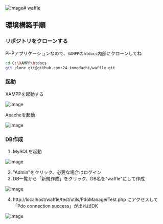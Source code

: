![image](https://github.com/24-tomodachi/waffle/assets/114195789/a44b7a3a-efb8-4aaa-9e63-c132c8d94fa3)# waffle
## 環境構築手順

### リポジトリをクローンする
PHPアプリケーションなので、`XAMPP`の`htdocs`内部にクローンしてね

```sh
cd C:\XAMPP\htdocs
git clone git@github.com:24-tomodachi/waffle.git
```

### 起動
XAMPPを起動する

![image](https://github.com/24-tomodachi/waffle/assets/114195789/822552e3-f26a-4658-8a83-0e495822b752)

Apacheを起動

![image](https://github.com/24-tomodachi/waffle/assets/114195789/196b26c7-50b0-468d-aad0-a6b7bdc0aa17)

### DB作成
1. MySQLを起動

![image](https://github.com/24-tomodachi/waffle/assets/114195789/1718cdcc-77bf-4d41-86ca-2afba3619128)

2. "Admin"をクリック、必要な場合はログイン
3. DB一覧から「新規作成」をクリック、DB名を"waffle"にして作成

![image](https://github.com/24-tomodachi/waffle/assets/114195789/baa3a418-6e70-4aba-b823-17d0df890c5f)

4. http://localhost/waffle/test/utils/PdoManagerTest.php にアクセスして「Pdo connection success」が出ればOK

![image](https://github.com/24-tomodachi/waffle/assets/114195789/f8da476f-e818-4e27-9a54-53fc65a186ab)
